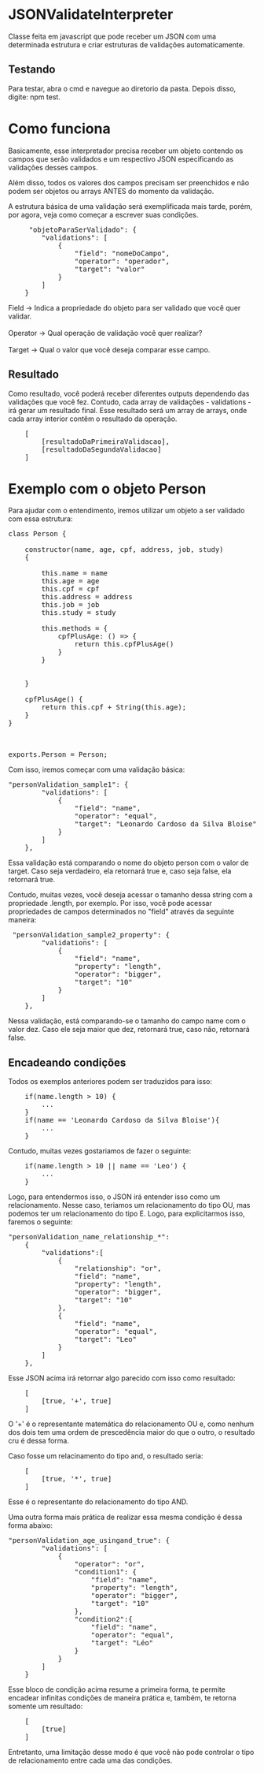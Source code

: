 # JSONValidateInterpreter

Classe feita em javascript que pode receber um JSON com uma determinada estrutura e criar estruturas de validações automaticamente.

<h2> Testando </h2>

Para testar, abra o cmd e navegue ao diretorio da pasta. Depois disso, digite: npm test. 


<h1> Como funciona </h1>

Basicamente, esse interpretador precisa receber um objeto contendo os campos que serão validados e um respectivo JSON especificando as validações desses campos.

Além disso, todos os valores dos campos precisam ser preenchidos e não podem ser objetos ou arrays ANTES do momento da validação.

A estrutura básica de uma validação será exemplificada mais tarde, porém, por agora, veja como começar a escrever suas condições.

<pre>
     "objetoParaSerValidado": {
        "validations": [
            {
                "field": "nomeDoCampo",
                "operator": "operador",
                "target": "valor"
            }
        ]
    }
</pre>

Field -> Indica a propriedade do objeto para ser validado que você quer validar.<br><br>
Operator -> Qual operação de validação você quer realizar?<br><br>
Target -> Qual o valor que você deseja comparar esse campo.

<h2> Resultado </h2>

Como resultado, você poderá receber diferentes outputs dependendo das validações que você fez. Contudo, cada array de validações - validations - irá gerar um resultado final. Esse resultado será um array de arrays, onde cada array interior contêm o resultado da operação.

<pre>
    [
        [resultadoDaPrimeiraValidacao],
        [resultadoDaSegundaValidacao]
    ]
</pre>

<h1> Exemplo com o objeto Person </h1>

Para ajudar com o entendimento, iremos utilizar um objeto a ser validado com essa estrutura: 

<pre>
class Person {

    constructor(name, age, cpf, address, job, study) 
    {
        
        this.name = name
        this.age = age 
        this.cpf = cpf
        this.address = address
        this.job = job
        this.study = study

        this.methods = {
            cpfPlusAge: () => {
                return this.cpfPlusAge()
            }
        }


    }

    cpfPlusAge() {
        return this.cpf + String(this.age);
    }
}



exports.Person = Person;
</pre>

Com isso, iremos começar com uma validação básica: 

<pre>
"personValidation_sample1": {
        "validations": [
            {
                "field": "name",
                "operator": "equal",
                "target": "Leonardo Cardoso da Silva Bloise"
            }
        ]
    },
</pre>

Essa validação está comparando o nome do objeto person com o valor de target. Caso seja verdadeiro, ela retornará true e, caso seja false, ela retornará true.

Contudo, muitas vezes, você deseja acessar o tamanho dessa string com a propriedade .length, por exemplo. Por isso, você pode acessar propriedades de campos determinados no "field" através da seguinte maneira:

<pre>
 "personValidation_sample2_property": {
        "validations": [
            {
                "field": "name",
                "property": "length",
                "operator": "bigger",
                "target": "10"
            }
        ]
    },
</pre>

Nessa validação, está comparando-se o tamanho do campo name com o valor dez. Caso ele seja maior que dez, retornará true, caso não, retornará false.

<h2> Encadeando condições </h2>

Todos os exemplos anteriores podem ser traduzidos para isso:

<pre>
    if(name.length > 10) {
        ...
    }
    if(name == 'Leonardo Cardoso da Silva Bloise'){
        ...
    }
</pre>

Contudo, muitas vezes gostariamos de fazer o seguinte:

<pre>
    if(name.length > 10 || name == 'Leo') {
        ...
    }
</pre>

Logo, para entendermos isso, o JSON irá entender isso como um relacionamento. Nesse caso, teriamos um relacionamento do tipo OU, mas podemos ter um relacionamento do tipo E. Logo, para explicitarmos isso, faremos o seguinte:

<pre>
"personValidation_name_relationship_*":
    {
        "validations":[
            {
                "relationship": "or",
                "field": "name",
                "property": "length",
                "operator": "bigger",  
                "target": "10"
            },
            {
                "field": "name",
                "operator": "equal",
                "target": "Leo"
            }
        ]
    },
</pre>

Esse JSON acima irá retornar algo parecido com isso como resultado: 

<pre>
    [
        [true, '+', true]
    ]
</pre>

O '+' é o representante matemática do relacionamento OU e, como nenhum dos dois tem uma ordem de prescedência maior do que o outro, o resultado cru é dessa forma.

Caso fosse um relacinamento do tipo and, o resultado seria:

<pre>
    [
        [true, '*', true]
    ]
</pre>

Esse é o representante do relacionamento do tipo AND. 

Uma outra forma mais prática de realizar essa mesma condição é dessa forma abaixo:

<pre>
"personValidation_age_usingand_true": {
        "validations": [
            {
                "operator": "or",
                "condition1": {
                    "field": "name",
                    "property": "length",
                    "operator": "bigger",  
                    "target": "10"
                },
                "condition2":{
                    "field": "name",
                    "operator": "equal",
                    "target": "Léo"
                }
            }
        ]
    }
</pre>

Esse bloco de condição acima resume a primeira forma, te permite encadear infinitas condições de maneira prática e, também, te retorna somente um resultado:

<pre>
    [
        [true]
    ]
</pre>

Entretanto, uma limitação desse modo é que você não pode controlar o tipo de relacionamento entre cada uma das condições.

